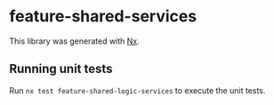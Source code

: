 # feature-shared-services

This library was generated with [Nx](https://nx.dev).

## Running unit tests

Run `nx test feature-shared-logic-services` to execute the unit tests.
